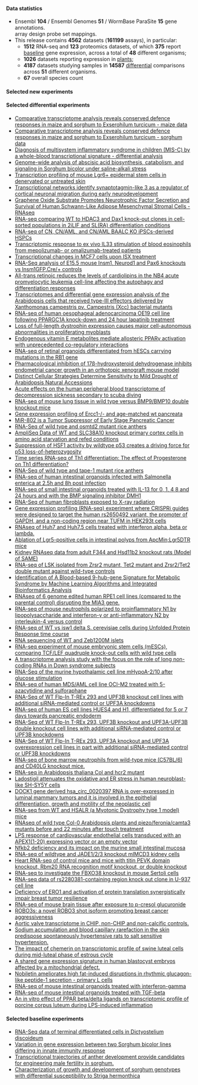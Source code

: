 #### Data statistics

- Ensembl **104** / Ensembl Genomes **51** / WormBase ParaSite **15** gene annotations.   
  array design probe set mappings.   
- This release contains **4562** datasets (**161199** assays), in particular:            
  - **1512** RNA-seq and **123** proteomics datasets, of which **375** report
    [baseline](https://www.ebi.ac.uk/gxa/baseline/experiments) gene expression, across a total of **48** different
    organisms;           
  - **1026** datasets reporting expression in [plants](https://www.ebi.ac.uk/gxa/plant/experiments);               
  - **4187** datasets studying samples in **14587**
    [differential](https://www.ebi.ac.uk/gxa/experiments?experimentType=Differential) comparisons across **51**
    different organisms.
  - **67** overall species count


#### Selected new experiments

#### Selected differential experiments

- [Comparative transcriptome analysis reveals conserved defence responses in maize and sorghum to Exserohilum turcicum - maize data](https://www.ebi.ac.uk/gxa/experiments/E-CURD-147)
- [Comparative transcriptome analysis reveals conserved defence responses in maize and sorghum to Exserohilum turcicum - sorghum data](https://www.ebi.ac.uk/gxa/experiments/E-CURD-148)
- [Diagnosis of multisystem inflammatory syndrome in children (MIS-C) by a whole-blood transcriptional signature - differential analysis](https://www.ebi.ac.uk/gxa/experiments/E-CURD-149)
- [Genome-wide analysis of abscisic acid biosynthesis, catabolism, and signaling in Sorghum bicolor under saline-alkali stress](https://www.ebi.ac.uk/gxa/experiments/E-GEOD-140928)
- [Transcription profiling of mouse Lgr6+ epidermal stem cells in denervated or untreated skin](https://www.ebi.ac.uk/gxa/experiments/E-GEOD-171662)
- [Transcriptional networks identify synaptotagmin-like 3 as a regulator of cortical neuronal migration during early neurodevelopment](https://www.ebi.ac.uk/gxa/experiments/E-MTAB-10058)
- [Graphene Oxide Substrate Promotes Neurotrophic Factor Secretion and Survival of Human Schwann-Like Adipose Mesenchymal Stromal Cells - RNAseq](https://www.ebi.ac.uk/gxa/experiments/E-MTAB-10078)
- [RNA-seq comparing WT to HDAC3 and Dax1 knock-out clones in cell-sorted populations in 2iLIF and SL(RA) differentiation conditions](https://www.ebi.ac.uk/gxa/experiments/E-MTAB-10150)
- [RNA-seq of CN, CN/AML, and CN/AML BAALC KO iPSCs-derived HSPCs](https://www.ebi.ac.uk/gxa/experiments/E-MTAB-10162)
- [Transcriptomic response to ex vivo IL33 stimulation of blood eosinophils from mepolizumab- or omalizumab-treated patients](https://www.ebi.ac.uk/gxa/experiments/E-MTAB-10189)
- [Transcriptional changes in MCF7 cells upon ISX treatment](https://www.ebi.ac.uk/gxa/experiments/E-MTAB-10248)
- [RNA-Seq analysis of E15.5 mouse Insm1, Neurod1 and Pax6 knockouts vs Insm1GFP.Cre/+ controls](https://www.ebi.ac.uk/gxa/experiments/E-MTAB-10262)
- [All-trans retinoic reduces the levels of cardiolipins in the NB4 acute promyelocytic leukemia cell-line affecting the autophagy and differentiation responses](https://www.ebi.ac.uk/gxa/experiments/E-MTAB-10267)
- [Transcriptomes and differential gene expression analysis of the Arabidopsis cells that received type-III effectors delivered by Xanthomonas campestris pv. Campestris (Xcc) bacterial mutants](https://www.ebi.ac.uk/gxa/experiments/E-MTAB-10280)
- [RNA-seq of human oesophageal adenocarcinoma OE19 cell line following PPARGC1A knock-down and 24 hour lapatinib treatment](https://www.ebi.ac.uk/gxa/experiments/E-MTAB-10317)
- [Loss of full-length dystrophin expression causes major cell-autonomous abnormalities in proliferating myoblasts](https://www.ebi.ac.uk/gxa/experiments/E-MTAB-10322)
- [Endogenous vitamin E metabolites mediate allosteric PPARγ activation with unprecedented co-regulatory interactions](https://www.ebi.ac.uk/gxa/experiments/E-MTAB-10328)
- [RNA-seq of retinal organoids differentiated from hESCs carrying mutations in the RB1 gene](https://www.ebi.ac.uk/gxa/experiments/E-MTAB-10331)
- [Pharmacological inhibition of 17β-hydroxysteroid dehydrogenase inhibits endometrial cancer growth in an orthotopic xenograft mouse model](https://www.ebi.ac.uk/gxa/experiments/E-MTAB-10338)
- [Distinct Cellular Strategies Determine Sensitivity to Mild Drought of Arabidopsis Natural Accessions](https://www.ebi.ac.uk/gxa/experiments/E-MTAB-10374)
- [Acute effects on the human peripheral blood transcriptome of decompression sickness secondary to scuba diving](https://www.ebi.ac.uk/gxa/experiments/E-MTAB-10388)
- [RNA-seq of mouse lung tissue in wild type versus BMP9/BMP10 double knockout mice](https://www.ebi.ac.uk/gxa/experiments/E-MTAB-10392)
- [Gene expression profiling of Ercc1-/- and age-matched wt pancreata](https://www.ebi.ac.uk/gxa/experiments/E-MTAB-10393)
- [MiR-802 is a Tumor Suppressor of Early Stage Pancreatic Cancer](https://www.ebi.ac.uk/gxa/experiments/E-MTAB-10411)
- [RNA-Seq of wild type and osmtd2 mutant rice anthers](https://www.ebi.ac.uk/gxa/experiments/E-MTAB-10412)
- [AmpliSeq Data of WT  and SLC38A10 knockout primary cortex cells in amino acid starvation and refed conditions](https://www.ebi.ac.uk/gxa/experiments/E-MTAB-10413)
- [Suppression of HSF1 activity by wildtype p53 creates a driving force for p53 loss-of-heterozygosity](https://www.ebi.ac.uk/gxa/experiments/E-MTAB-10416)
- [Time series RNA-seq of Th1 differentiation: The effect of Progesterone on Th1 differentiation?](https://www.ebi.ac.uk/gxa/experiments/E-MTAB-10423)
- [RNA-Seq of wild type and tape-1 mutant rice anthers](https://www.ebi.ac.uk/gxa/experiments/E-MTAB-10439)
- [RNA-seq of human intestinal organoids infected with Salmonella enterica at 2.5h and 8h post infection](https://www.ebi.ac.uk/gxa/experiments/E-MTAB-10451)
- [RNA-seq of small intestinal organoids treated with IL-13 for 0, 1, 4 8 and 24 hours and with the BMP signaling inhibitor DMH1](https://www.ebi.ac.uk/gxa/experiments/E-MTAB-10455)
- [RNA-Seq of human fibroblasts exposed to X-ray radiation](https://www.ebi.ac.uk/gxa/experiments/E-MTAB-10456)
- [Gene expression profiling (RNA-seq) experiment where CRISPRi guides were designed to target the human rs2650492 variant, the promoter of GAPDH, and a non-coding region near TUFM in HEK293t cells](https://www.ebi.ac.uk/gxa/experiments/E-MTAB-10460)
- [RNAseq of Huh7 and Huh7.5 cells treated with interferon alpha, beta or lambda.](https://www.ebi.ac.uk/gxa/experiments/E-MTAB-10469)
- [Ablation of Lgr5-positive cells in intestinal polyps from ApcMin;Lgr5DTR mice](https://www.ebi.ac.uk/gxa/experiments/E-MTAB-10470)
- [Kidney RNAseq data from adult F344 and Hsd11b2 knockout rats (Model of SAME)](https://www.ebi.ac.uk/gxa/experiments/E-MTAB-10478)
- [RNA-seq of  LSK isolated from Zrsr2 mutant, Tet2 mutant and Zrsr2/Tet2 double mutant against wild-type controls](https://www.ebi.ac.uk/gxa/experiments/E-MTAB-10481)
- [Identification of A Blood-based 9-hub-gene Signature for Metabolic Syndrome by Machine Learning Algorithms and Integrated Bioinformatics Analysis](https://www.ebi.ac.uk/gxa/experiments/E-MTAB-10494)
- [RNAseq of 6 genome edited human RPE1 cell lines (compared to the parental control) disrupting the MIA3 gene.](https://www.ebi.ac.uk/gxa/experiments/E-MTAB-10503)
- [RNA-seq of mouse neutrophils polarized to proinflammatory N1 by lipopolysaccharide and interferon-γ or anti-inflammatory N2 by interleukin-4 versus control](https://www.ebi.ac.uk/gxa/experiments/E-MTAB-10508)
- [RNA-seq of WT vs isw1 delta S. cerevisiae cells during Unfolded Protein Response time course](https://www.ebi.ac.uk/gxa/experiments/E-MTAB-10511)
- [RNA sequencing of WT and Zeb1200M islets](https://www.ebi.ac.uk/gxa/experiments/E-MTAB-10535)
- [RNA-seq experiment of mouse embryonic stem cells (mESCs), comparing TCF/LEF quadruple knock-out cells with wild type cells](https://www.ebi.ac.uk/gxa/experiments/E-MTAB-10564)
- [A transcriptome analysis study with the focus on the role of long non-coding RNAs in Down syndrome subjects](https://www.ebi.ac.uk/gxa/experiments/E-MTAB-10604)
- [RNA-Seq of the murine hypothalamic cell line mHypoA-2/10 after glucose stimulation](https://www.ebi.ac.uk/gxa/experiments/E-MTAB-10629)
- [RNA-seq of human MDS/AML cell line OCI-M2 treated with 5-azacytidine and sulforaphane](https://www.ebi.ac.uk/gxa/experiments/E-MTAB-10635)
- [RNA-Seq of WT Flp-In T-REx 293 and UPF3B knockout cell lines with additional siRNA-mediated control or UPF3A knockdowns](https://www.ebi.ac.uk/gxa/experiments/E-MTAB-10711)
- [RNA-seq of human ES cell lines HUES4 and H1, differentiated for 5 or 7 days towards pancreatic endoderm](https://www.ebi.ac.uk/gxa/experiments/E-MTAB-10715)
- [RNA-Seq of WT Flp-In T-REx 293, UPF3B knockout and UPF3A-UPF3B double knockout cell lines with additional siRNA-mediated control or UPF3B knockdowns](https://www.ebi.ac.uk/gxa/experiments/E-MTAB-10716)
- [RNA-Seq of WT Flp-In T-REx 293, UPF3A knockout and UPF3A overexpression cell lines in part with additional siRNA-mediated control or UPF3B knockdowns](https://www.ebi.ac.uk/gxa/experiments/E-MTAB-10718)
- [RNA-seq of bone marrow neutrophils from wild-type mice (C57BL/6) and CD40LG knockout mice.](https://www.ebi.ac.uk/gxa/experiments/E-MTAB-10732)
- [RNA-seq in Arabidopsis thaliana Col and hcr2 mutant](https://www.ebi.ac.uk/gxa/experiments/E-MTAB-10791)
- [Ladostigil attenuates the oxidative and ER stress in human neuroblast-like SH-SY5Y cells](https://www.ebi.ac.uk/gxa/experiments/E-MTAB-10817)
- [DOCK1 gene derived hsa_circ_0020397 RNA is over-expressed in luminal mammary tumors and it is involved in the epithelial differentiation, growth and motility of the neoplastic cell](https://www.ebi.ac.uk/gxa/experiments/E-MTAB-10819)
- [RNA-seq from WT and HSALR (a Myotonic Dystrophy type 1 model) mice](https://www.ebi.ac.uk/gxa/experiments/E-MTAB-10842)
- [RNAseq of wild type Col-0 Arabidopsis plants and piezo/feronia/camta3 mutants before and 22 minutes after touch treatment](https://www.ebi.ac.uk/gxa/experiments/E-MTAB-10920)
- [LPS response of cardiovascular endothelial cells transduced with an APEX1(1-20) expressing vector or an empty vector](https://www.ebi.ac.uk/gxa/experiments/E-MTAB-10936)
- [Nfkb2 deficiency and its impact on the murine small intestinal mucosa](https://www.ebi.ac.uk/gxa/experiments/E-MTAB-11018)
- [RNA-seq of wildtype and JADE1/2/3 knockout mIMCD3 kidney cells](https://www.ebi.ac.uk/gxa/experiments/E-MTAB-11021)
- [Heart RNA-seq of control mice and mice with titin PEVK domain knockout, Rbm20 RNA recognition motif knockout, or double knockout](https://www.ebi.ac.uk/gxa/experiments/E-MTAB-11124)
- [RNA-seq to investigate the FBXO38 knockout in mouse Sertoli cells](https://www.ebi.ac.uk/gxa/experiments/E-MTAB-11271)
- [RNA-seq data of rs2280381-containing region knock out clone in U-937 cell line](https://www.ebi.ac.uk/gxa/experiments/E-MTAB-11306)
- [Deficiency of ERO1 and activation of protein translation synergistically impair breast tumor resilience](https://www.ebi.ac.uk/gxa/experiments/E-MTAB-11313)
- [RNA-seq of mouse brain tissue after exposure to p-cresol glucuronide](https://www.ebi.ac.uk/gxa/experiments/E-MTAB-11340)
- [ROBO3s: a novel ROBO3 shot isoform promoting breast cancer aggressiveness](https://www.ebi.ac.uk/gxa/experiments/E-MTAB-11344)
- [Aortic valve transcriptome in CHIP, non-CHIP and non-calcific controls.](https://www.ebi.ac.uk/gxa/experiments/E-MTAB-11354)
- [Sodium accumulation and blood capillary rarefaction in the skin predispose spontaneously hypertensive rats to salt sensitive hypertension.](https://www.ebi.ac.uk/gxa/experiments/E-MTAB-11355)
- [The impact of chemerin on transcriptomic profile of swine luteal cells during mid-luteal phase of estrous cycle](https://www.ebi.ac.uk/gxa/experiments/E-MTAB-11434)
- [A shared gene expression signature in human blastocyst embryos affected by a mitochondrial defect.](https://www.ebi.ac.uk/gxa/experiments/E-MTAB-11531)
- [Nobiletin ameliorates high fat-induced disruptions in rhythmic glucagon-like peptide-1 secretion - primary L cells](https://www.ebi.ac.uk/gxa/experiments/E-MTAB-11538)
- [RNA-seq of mouse intestinal organoids treated with interferon-gamma](https://www.ebi.ac.uk/gxa/experiments/E-MTAB-11769)
- [RNA-seq of mouse intestinal organoids treated with TGF-beta](https://www.ebi.ac.uk/gxa/experiments/E-MTAB-11784)
- [An in vitro effect of PPAR beta/delta ligands on transcriptomic profile of porcine corpus luteum during LPS-induced inflammation](https://www.ebi.ac.uk/gxa/experiments/E-MTAB-12027)

#### Selected baseline experiments

- [RNA-Seq data of terminal differentiated cells in Dictyostelium discoideum](https://www.ebi.ac.uk/gxa/experiments/E-MTAB-7215)
- [Variation in gene expression between two Sorghum bicolor lines differing in innate immunity response](https://www.ebi.ac.uk/gxa/experiments/E-GEOD-151860)
- [Transcriptional trajectories of anther development provide candidates for engineering male fertility in sorghum.](https://www.ebi.ac.uk/gxa/experiments/E-GEOD-141035)
- [Characterization of growth and development of sorghum genotypes with differential susceptibility to Striga hermonthica](https://www.ebi.ac.uk/gxa/experiments/E-GEOD-167101)
